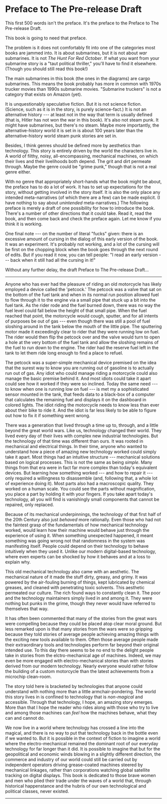 
[//]: # (./two_preface.md)

[//]: # (This is _two_ underscore preface because it should come after the diagrams.)


# Preface to The Pre-release Draft

This first 500 words isn't the preface. It's the preface to the Preface to The Pre-release Draft.

This book is going to need that preface. 

The problem is it does not comfortably fit into one of the categories most books are jammed into. It is about submarines, but it is not about _war_ submarines. It is not _The Hunt For Red October_. If what you want from your submarine story is a "taut political thriller," you'll have to find it elsewhere. (Though you should still read this book!)

The main submarines in this book (the ones in the diagrams) are cargo submarines. This means the book probably has more in common with 1970s trucker movies than 1990s submarine movies. "Submarine truckers" is not a category that exists on Amazon (yet).

It is unquestionably speculative fiction. But it is not science fiction. (Science, such as it is in the story, is purely science-fact.) It is not an alternative history --- at least not in the way that term is usually defined (that is, Hitler has not won the war in this book). It's also not steam punk. It might have submarines, but there's no steam. Maybe more importantly, the alternative-history world it is set in is about 100 years later than the alternative-history world steam punk stories are set in.

Besides, I think genres should be defined more by aesthetics than technology. This story is entirely driven by the world the characters live in. A world of filthy, noisy, all-encompassing, mechanical machines, on which their lives and their livelihoods both depend. The grit and dirt permeate through. Maybe the genre could be "grime punk," though that is not a real genre either.

With no genre that appropriately short-hands what the book might be about, the preface has to do a lot of work. It has to set up expectations for the story, without getting involved in the story itself. It is also the only place any intended meta-narratives (of which there are a few) can be made explicit. (I have nothing to say about _unintended_ meta-narratives.) The following preface is merely a draft of one possibility for how to introduce the book. There's a number of other directions that it could take. Read it, read the book, and then come back and check the preface again. Let me know if you think it is working.

One final note --- on the number of literal "fucks" given: there is an excessive amount of cursing in the dialog of this early version of the book. It was an experiment. It's probably not working, and a lot of the cursing will be first on the chopping block when the book goes through the next round of edits. But if you read it now, you can tell people: "I read an early version --- back when it still had all the cursing in it!"

Without any further delay, the draft Preface to The Pre-release Draft...

--------------------------------------------------------------------------------

Anyone who has ever had the pleasure of riding an old motorcycle has likely employed a device called the 'petcock.' The petcock was a valve that sat on the bottom of the fuel tank and when in its normal run position allowed fuel to flow through it to the engine via a small pipe that stuck up a bit into the fuel tank. As the rider rode and the fuel burned down, there was no way the fuel level could fall below the height of that small pipe. When the fuel reached that point, the motorcycle would cough, sputter, and for all intents of purposes be out of gas --- even though there was still a pool of fuel sloshing around in the tank below the mouth of the little pipe. The sputtering motor made it exceedingly clear to rider that they were running low on fuel. The rider would then flip the petcock over and the valve would turn to open a hole at the very bottom of the fuel tank and allow the sloshing remains of the fuel to run down to the engine. The rider had the reserve fuel left in the tank to let them ride long enough to find a place to refuel.

The petcock was a super-simple mechanical device premised on the idea that the surest way to know you are running out of gasoline is to actually run out of gas. Any idiot who could manage riding a motorcycle could also manage the basic premise behind it. And most idiots could take it apart could see how it worked if they were so inclined. Today the same need --- to know when one is running low on fuel --- is met my a sophisticated sensor mounted in the tank, that feeds data to a black-box of a computer that calculates the remaining fuel and displays it on the dashboard in colored lights. The idiot riding the motorcycle needs to know less than ever about their bike to ride it. And the idiot is far less likely to be able to figure out how to fix it if something went wrong.

[//]: # (Maybe the preface should be less/not about this first part of the 20th Century generation thing and more about motorcycles. You could talk about how motorcycles are on the verge of going almost entirely electric --- and I understand why given the performance metrics, quiet, and most of all simplicity. But what if the pure mechanical pleasure of riding a motorcycle gets lost? I always want to ask riders of electric motorcycles: don't you miss shifting? Don't you miss the oneness with the bike you have when you learn to use a clutch? Mechanical pleasure might be something far more deeply engrained in mammals than we suspect --- mice who choose to run on the wheel in the woods for instance. The bicycle and the old submarines totally tapped into this magic. This book is an attempt to capture the pure mechanical pleasures like that in novel form, and use it to tell a good story.)


[//]: # (Maybe it's worth pointing out that the technology that drove old submarines is essentially the same that drives out newest hybrid cars. It's not the technology itself that is disappointing --- it will be hard to regret a shift away from fossil-fuel burning machines --- but the disassociation from mechanical things, and the rise of intelligent machines that don't require a human operator at the mechanical level.)

[//]: # (Or maybe you should use this space to tie it to how exciting staring at dials can be --- maybe even reference China Syndrome. Actually, that seems pretty strong --- use that as an argument for why mechanical-based stories are compelling?)

There was a generation that lived through a time up to, through, and a little beyond the great world wars. Like us, technology changed their world. They lived every day of their lives with complex new industrial technologies. But the technology of that time was different than ours. It was rooted in mechanical and electrical things. In their time, anyone who wanted to understand how a piece of amazing new technology worked could simply take it apart. Most things had an intuitive structure --- mechanical solutions based on logical processes. This is not the same as being _simple_. Many things from that era were in fact far more complex than today's equivalent devices. But learning how something worked --- and how to repair it --- only required a willingness to disassemble (and, following that, a whole lot of experience doing it). Most parts also had a macroscopic quality. They worked on a human scale. You could see the parts without magnification, you place a part by holding it with your fingers. If you take apart today's technology, all you will find is vanishingly small components that cannot be repaired, only replaced.

Because of its mechanical underpinnings, the technology of that first half of the 20th Century also just _behaved_ more rationally. Even those who had not the faintest grasp of the fundamentals of how mechanical technology worked, would learn how their machine would behave just through the experience of using it. When something unexpected happened, it meant something was going wrong not that randomness in the system was manifesting itself. People could depend on their technology to behave intuitively when they used it. Unlike our modern digital-based technology, where even experts can be shocked by how it behaves and at a loss to explain why.

This old mechanical technology also came with an aesthetic. The mechanical nature of it made the stuff dirty, greasy, and grimy. It was powered by the air-fouling burning of things, kept lubricated by chemical greases, and cleaned with penetrating toxic solvents. This aesthetic permeated our culture. The rich found ways to constantly clean it. The poor and the technology maintainers simply lived in and among it. They were nothing but punks in the grime, though they never would have referred to themselves that way.

It has often been commented that many of the stories from the great wars were compelling because they could be placed atop clear moral ground. But less remarked upon is that many stories from the wars were so gripping because they told stories of average people achieving amazing things with the exciting new tools available to them. Often those average people made their extraordinary tools and technologies perform far beyond their original intended use. To this day there seems to be no end to the delight people take in stories from the elctro-mechanical age of machines. Indeed, we may even be more engaged with electro-mechanical stories than with stories derived from our modern technology. Nearly everyone would rather follow the building of a custom motorcycle than the latest achievements from a microchip clean-room. 

The story told here is bracketed by technologies that anyone could understand with nothing more than a little armchair-pondering. The world this story lives in is confined to technology that is _non-magical_ and accessible. Through that technology, I hope, an amazing story emerges. More than that I hope the reader who rides along with those who try to live and among those machines can _feel_ how the machines behave, what they can and cannot do.

We now live in a world where technology has crossed a line into the magical, and there is no way to put that technology back in the bottle even if we wanted to. But it is possible in the context of fiction to imagine a world where the electro-mechanical remained the dominant root of our everyday technology for far longer than it did. It is possible to imagine that but for the geopolitical and economic winds blowing in a slightly different direction, the commerce and industry of our world could still be carried out by independent operators driving grease-coated machines steered by mechanical linkages, rather than corporations watching global satellite tracking on digital displays. This book is dedicated to those brave women and men who plied their trade under the waves of a world that, through historical happenstance and the hubris of our own technological and political classes, never existed.


--------------------------------------------------------------------------------


